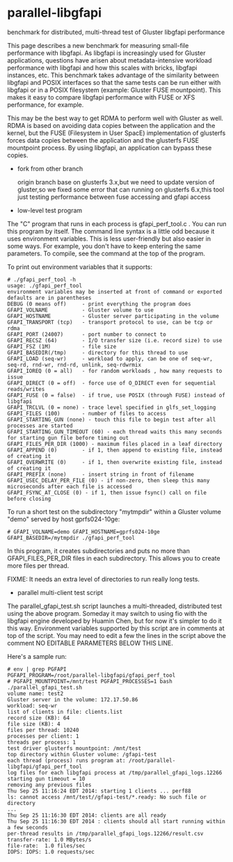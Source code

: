 parallel-libgfapi
=================

benchmark for distributed, multi-thread test of Gluster libgfapi performance

This page describes a new benchmark for measuring small-file performance with libgfapi.  As libgfapi is increasingly used for Gluster applications, questions have arisen about metadata-intensive workload performance with libgfapi and how this scales with bricks, libgfapi instances, etc.   This benchmark takes advantage of the similarity between libgfapi and POSIX interfaces so that the same tests can be run either with libgfapi or in a POSIX filesystem (example: Gluster FUSE mountpoint).  This makes it easy to compare libgfapi performance with FUSE or XFS performance, for example.

This may be the best way to get RDMA to perform well with Gluster as well.  RDMA is based on avoiding data copies between the application and the kernel, but the FUSE (Filesystem in User SpacE) implementation of glusterfs forces data copies between the application and the glusterfs FUSE mountpoint process.  By using libgfapi, an application can bypass these copies.

* fork from other branch 

   origin branch base on glusterfs 3.x,but we need to update version of gluster,so we fixed some error that can running on glusterfs 6.x,this tool just testing performance between fuse accessing and gfapi access
* low-level test program

The "C" program that runs in each process is gfapi_perf_tool.c .  You can run this program by itself.  The command line syntax is a little odd because it uses environment variables.   This is less user-friendly but also easier in some ways.   For example, you don't have to keep entering the same parameters.  To compile, see the command at the top of the program.

To print out environment variables that it supports:

    # ./gfapi_perf_tool -h
    usage: ./gfapi_perf_tool
    environment variables may be inserted at front of command or exported
    defaults are in parentheses
    DEBUG (0 means off)     - print everything the program does
    GFAPI_VOLNAME           - Gluster volume to use
    GFAPI_HOSTNAME          - Gluster server participating in the volume
    GFAPI_TRANSPORT (tcp)   - transport protocol to use, can be tcp or rdma
    GFAPI_PORT (24007)      - port number to connect to
    GFAPI_RECSZ (64)        - I/O transfer size (i.e. record size) to use
    GFAPI_FSZ (1M)          - file size
    GFAPI_BASEDIR(/tmp)     - directory for this thread to use
    GFAPI_LOAD (seq-wr)     - workload to apply, can be one of seq-wr, seq-rd, rnd-wr, rnd-rd, unlink, seq-rdwrmix
    GFAPI_IOREQ (0 = all)   - for random workloads , how many requests to issue
    GFAPI_DIRECT (0 = off)  - force use of O_DIRECT even for sequential reads/writes
    GFAPI_FUSE (0 = false)  - if true, use POSIX (through FUSE) instead of libgfapi
    GFAPI_TRCLVL (0 = none) - trace level specified in glfs_set_logging
    GFAPI_FILES (100)       - number of files to access
    GFAPI_STARTING_GUN (none) - touch this file to begin test after all processes are started
    GFAPI_STARTING_GUN_TIMEOUT (60) - each thread waits this many seconds for starting gun file before timing out
    GFAPI_FILES_PER_DIR (1000) - maximum files placed in a leaf directory
    GFAPI_APPEND (0)        - if 1, then append to existing file, instead of creating it
    GFAPI_OVERWRITE (0)     - if 1, then overwrite existing file, instead of creating it
    GFAPI_PREFIX (none)     - insert string in front of filename
    GFAPI_USEC_DELAY_PER_FILE (0) - if non-zero, then sleep this many microseconds after each file is accessed
    GFAPI_FSYNC_AT_CLOSE (0) - if 1, then issue fsync() call on file before closing

To run a short test on the subdirectory "mytmpdir" within a Gluster volume "demo" served by host gprfs024-10ge:

    # GFAPI_VOLNAME=demo GFAPI_HOSTNAME=gprfs024-10ge GFAPI_BASEDIR=/mytmpdir ./gfapi_perf_tool

In this program, it creates subdirectories and puts no more than GFAPI_FILES_PER_DIR files in each subdirectory.   This allows you to create more files per thread.  

FIXME: It needs an extra level of directories to run really long tests.

* parallel multi-client test script

The parallel_gfapi_test.sh script launches a multi-threaded, distributed test using the above program.  Someday it may switch to using fio with the libgfapi engine developed by Huamin Chen, but for now it's simpler to do it this way.  Environment variables supported by this script are in comments at top of the script. You may need to edit a few the lines in the script above the comment NO EDITABLE PARAMETERS BELOW THIS LINE.  

Here's a sample run:

    # env | grep PGFAPI
    PGFAPI_PROGRAM=/root/parallel-libgfapi/gfapi_perf_tool
    # PGFAPI_MOUNTPOINT=/mnt/test PGFAPI_PROCESSES=1 bash ./parallel_gfapi_test.sh
    volume name: test2
    Gluster server in the volume: 172.17.50.86
    workload: seq-wr
    list of clients in file: clients.list
    record size (KB): 64
    file size (KB): 4
    files per thread: 10240
    processes per client: 1
    threads per process: 1
    test driver glusterfs mountpoint: /mnt/test
    top directory within Gluster volume: /gfapi-test
    each thread (process) runs program at: /root/parallel-libgfapi/gfapi_perf_tool
    log files for each libgfapi process at /tmp/parallel_gfapi_logs.12266
    starting gun timeout = 10
    removing any previous files
    Thu Sep 25 11:16:24 EDT 2014: starting 1 clients ... perf88 
    ls: cannot access /mnt/test//gfapi-test/*.ready: No such file or directory
    ...
    Thu Sep 25 11:16:30 EDT 2014: clients are all ready
    Thu Sep 25 11:16:30 EDT 2014 : clients should all start running within a few seconds
    per-thread results in /tmp/parallel_gfapi_logs.12266/result.csv
    transfer-rate: 1.0 MBytes/s
    file-rate:  1.0 files/sec
    IOPS: IOPS: 1.0 requests/sec
    


